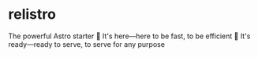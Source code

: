 # relistro
The powerful Astro starter 💜 It's here—here to be fast, to be efficient 🪷 It's ready—ready to serve, to serve for any purpose
